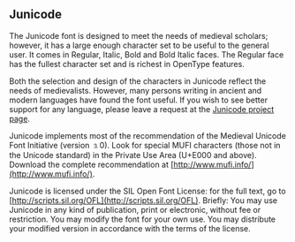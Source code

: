 ## Junicode

The Junicode font is designed to meet the needs of medieval scholars; however, it has a large enough character set to be useful to the general user. It comes in Regular, Italic, Bold and Bold Italic faces. The Regular face has the fullest character set and is richest in OpenType features.

Both the selection and design of the characters in Junicode reflect the needs of medievalists. However, many persons writing in ancient
and modern languages have found the font useful. If you wish to see better support for any language, please leave a request at the [Junicode project page](http://sourceforge.net/projects/junicode).

Junicode implements most of the recommendation of the Medieval Unicode Font Initiative (version ⒊0). Look for special MUFI characters (those not in the Unicode standard) in the Private Use Area (U+E000 and above). Download the complete recommendation at [http://www.mufi.info/](http://www.mufi.info/).

Junicode is licensed under the SIL Open Font License: for the full text, go to [http://scripts.sil.org/OFL](http://scripts.sil.org/OFL). Briefly: You may use Junicode in any kind of publication, print or electronic, without fee or restriction. You may modify the font for your own use. You may distribute your modified version in accordance with the terms of the license.